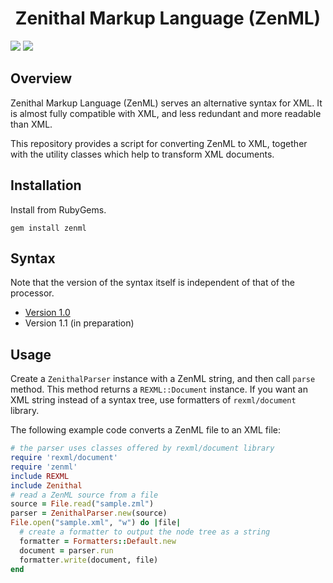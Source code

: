<div align="center">
<h1>Zenithal Markup Language (ZenML)</h1>
</div>

![](https://img.shields.io/gem/v/zenml?label=version)
![](https://img.shields.io/github/commit-activity/y/Ziphil/Zenithal?label=commits)


## Overview
Zenithal Markup Language (ZenML) serves an alternative syntax for XML.
It is almost fully compatible with XML, and less redundant and more readable than XML.

This repository provides a script for converting ZenML to XML, together with the utility classes which help to transform XML documents.

## Installation
Install from RubyGems.
```
gem install zenml
```

## Syntax
Note that the version of the syntax itself is independent of that of the processor.

- [Version 1.0](document/1.0.md)
- Version 1.1 (in preparation)

## Usage
Create a `ZenithalParser` instance with a ZenML string, and then call `parse` method.
This method returns a `REXML::Document` instance.
If you want an XML string instead of a syntax tree, use formatters of `rexml/document` library.

The following example code converts a ZenML file to an XML file:
```ruby
# the parser uses classes offered by rexml/document library
require 'rexml/document'
require 'zenml'
include REXML
include Zenithal
# read a ZenML source from a file
source = File.read("sample.zml")
parser = ZenithalParser.new(source)
File.open("sample.xml", "w") do |file|
  # create a formatter to output the node tree as a string
  formatter = Formatters::Default.new
  document = parser.run
  formatter.write(document, file)
end
```